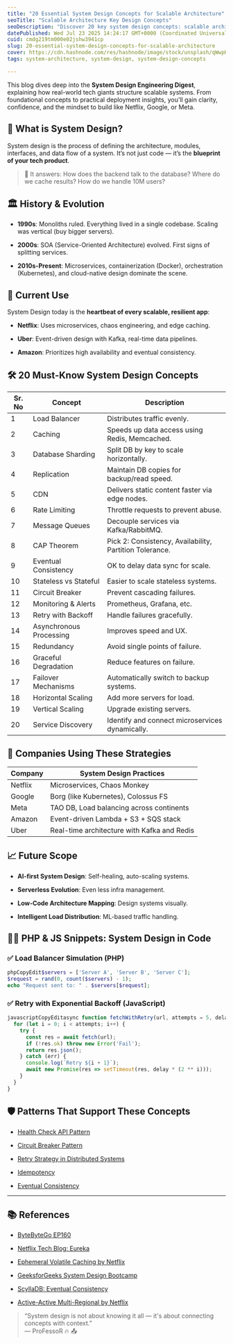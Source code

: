 ```yaml
---
title: "20 Essential System Design Concepts for Scalable Architecture"
seoTitle: "Scalable Architecture Key Design Concepts"
seoDescription: "Discover 20 key system design concepts: scalable architecture, load balancing, microservices, and cloud-native strategies used by tech giants"
datePublished: Wed Jul 23 2025 14:24:17 GMT+0000 (Coordinated Universal Time)
cuid: cmdg219tm000e02jshw3941cp
slug: 20-essential-system-design-concepts-for-scalable-architecture
cover: https://cdn.hashnode.com/res/hashnode/image/stock/unsplash/qWwpHwip31M/upload/92096bcaca4eb07ffd308bdf5d1a113a.jpeg
tags: system-architecture, system-design, system-design-concepts

---
```


This blog dives deep into the **System Design Engineering Digest**, explaining how real-world tech giants structure scalable systems. From foundational concepts to practical deployment insights, you'll gain clarity, confidence, and the mindset to build like Netflix, Google, or Meta.

## 🔧 What is System Design?

System design is the process of defining the architecture, modules, interfaces, and data flow of a system. It’s not just code — it’s the **blueprint of your tech product**.

> 🧠 It answers: How does the backend talk to the database? Where do we cache results? How do we handle 10M users?

## 🏛️ History & Evolution

* **1990s**: Monoliths ruled. Everything lived in a single codebase. Scaling was vertical (buy bigger servers).
    
* **2000s**: SOA (Service-Oriented Architecture) evolved. First signs of splitting services.
    
* **2010s-Present**: Microservices, containerization (Docker), orchestration (Kubernetes), and cloud-native design dominate the scene.
    

## 🔁 Current Use

System Design today is the **heartbeat of every scalable, resilient app**:

* **Netflix**: Uses microservices, chaos engineering, and edge caching.
    
* **Uber**: Event-driven design with Kafka, real-time data pipelines.
    
* **Amazon**: Prioritizes high availability and eventual consistency.
    

## 🛠️ 20 Must-Know System Design Concepts

| Sr. No | Concept | Description |
| --- | --- | --- |
| 1 | Load Balancer | Distributes traffic evenly. |
| 2 | Caching | Speeds up data access using Redis, Memcached. |
| 3 | Database Sharding | Split DB by key to scale horizontally. |
| 4 | Replication | Maintain DB copies for backup/read speed. |
| 5 | CDN | Delivers static content faster via edge nodes. |
| 6 | Rate Limiting | Throttle requests to prevent abuse. |
| 7 | Message Queues | Decouple services via Kafka/RabbitMQ. |
| 8 | CAP Theorem | Pick 2: Consistency, Availability, Partition Tolerance. |
| 9 | Eventual Consistency | OK to delay data sync for scale. |
| 10 | Stateless vs Stateful | Easier to scale stateless systems. |
| 11 | Circuit Breaker | Prevent cascading failures. |
| 12 | Monitoring & Alerts | Prometheus, Grafana, etc. |
| 13 | Retry with Backoff | Handle failures gracefully. |
| 14 | Asynchronous Processing | Improves speed and UX. |
| 15 | Redundancy | Avoid single points of failure. |
| 16 | Graceful Degradation | Reduce features on failure. |
| 17 | Failover Mechanisms | Automatically switch to backup systems. |
| 18 | Horizontal Scaling | Add more servers for load. |
| 19 | Vertical Scaling | Upgrade existing servers. |
| 20 | Service Discovery | Identify and connect microservices dynamically. |

## 💼 Companies Using These Strategies

| Company | System Design Practices |
| --- | --- |
| Netflix | Microservices, Chaos Monkey |
| Google | Borg (like Kubernetes), Colossus FS |
| Meta | TAO DB, Load balancing across continents |
| Amazon | Event-driven Lambda + S3 + SQS stack |
| Uber | Real-time architecture with Kafka and Redis |

## 📈 Future Scope

* **AI-first System Design**: Self-healing, auto-scaling systems.
    
* **Serverless Evolution**: Even less infra management.
    
* **Low-Code Architecture Mapping**: Design systems visually.
    
* **Intelligent Load Distribution**: ML-based traffic handling.
    

## 👨‍💻 PHP & JS Snippets: System Design in Code

### ✅ Load Balancer Simulation (PHP)

```php
phpCopyEdit$servers = ['Server A', 'Server B', 'Server C'];
$request = rand(0, count($servers) - 1);
echo "Request sent to: " . $servers[$request];
```

### ✅ Retry with Exponential Backoff (JavaScript)

```javascript
javascriptCopyEditasync function fetchWithRetry(url, attempts = 5, delay = 1000) {
  for (let i = 0; i < attempts; i++) {
    try {
      const res = await fetch(url);
      if (!res.ok) throw new Error('Fail');
      return res.json();
    } catch (err) {
      console.log(`Retry ${i + 1}`);
      await new Promise(res => setTimeout(res, delay * (2 ** i)));
    }
  }
}
```

## 🛡 Patterns That Support These Concepts

* [Health Check API Pattern](https://microservices.io/patterns/observability/health-check-api.html)
    
* [Circuit Breaker Pattern](https://www.geeksforgeeks.org/system-design/what-is-circuit-breaker-pattern-in-microservices/)
    
* [Retry Strategy in Distributed Systems](https://www.geeksforgeeks.org/system-design/retries-strategies-in-distributed-systems/)
    
* [Idempotency](https://blog.algomaster.io/p/idempotency-in-distributed-systems)
    
* [Eventual Consistency](https://www.scylladb.com/glossary/eventual-consistency/)
    

---

## 📚 References

* [ByteByteGo EP160](https://blog.bytebytego.com/p/ep160-top-20-system-design-concepts)
    
* [Netflix Tech Blog: Eureka](https://netflixtechblog.com/netflix-shares-cloud-load-balancing-and-failover-tool-eureka-c10647ef95e5)
    
* [Ephemeral Volatile Caching by Netflix](http://techblog.netflix.com/2012/01/ephemeral-volatile-caching-in-cloud.html)
    
* [GeeksforGeeks System Design Bootcamp](https://www.geeksforgeeks.org/system-design/system-design-interview-bootcamp-guide/)
    
* [ScyllaDB: Eventual Consistency](https://www.scylladb.com/glossary/eventual-consistency/)
    
* [Active-Active Multi-Regional by Netflix](https://netflixtechblog.com/active-active-for-multi-regional-resiliency-c47719f6685b)
    

> “System design is not about knowing it all — it's about connecting concepts with context.”  
> — ProFessoR 🔥 📤